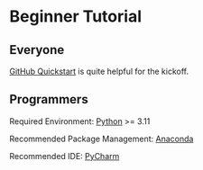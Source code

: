 # Beginner Tutorial

## Everyone

[GitHub Quickstart](https://docs.github.com/en/get-started/quickstart) is quite helpful for the kickoff.

## Programmers

Required Environment: [Python](https://python.org) >= 3.11

Recommended Package Management: [Anaconda](https://www.anaconda.com/)

Recommended IDE: [PyCharm](https://www.jetbrains.com/pycharm)